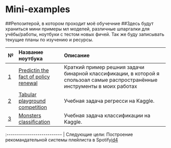 # Mini-examples
##Репозитерой, в котором проходит моё обучечние
##Здесь будут храниться мини примеры мл моделей, различные шпаргалки для учёбы/работы, ноутбуки с тестом новых фичей. Так же буду записывать текущие планы по изучению и ресурсы.

[id1]: https://github.com/Lisstrange/Mini-examples/blob/main/Predicting%20the%20fact%20of%20policy%20renewal.ipynb
[id2]: https://github.com/Lisstrange/Mini-examples/blob/main/tabular_playground_competition.ipynb
[id3]: https://github.com/Lisstrange/Mini-examples/blob/main/ghosts.ipynb
[id4]: https://www.kaggle.com/yamaerenay/spotify-dataset-19212020-160k-tracks



| № | Название ноутбука | Описание |
| :- | :--------------------- | :---------------------------|
| [1][id1]  | [Predictin the fact of policy renewal][id1] | Краткий пример решния задачи бинарной классификации, в которой я спользоал самые распространённые инструменты в моих работах |
| [2][id2]  | [Tabular playground competition][id2] | Учебная задача регресси на Kaggle. |
| [3][id3]  | [Monsters classification][id3] | Учебная задача классификации на Kaggle. |




:--------------------------- |
Следующие цели:
Построение рекомандательной системы плейлиста в Spotify[id4] 

